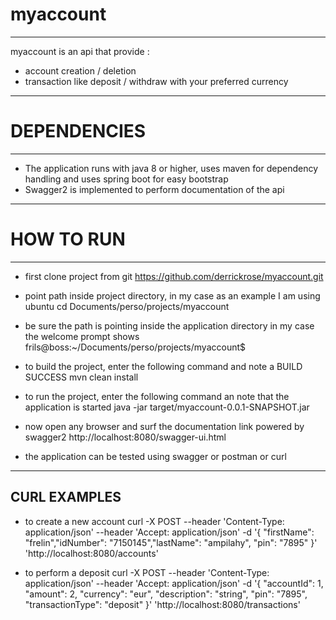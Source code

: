 # myaccount
----------------------------------------------------------------------------------------
myaccount is an api that provide :
* account creation / deletion
* transaction like deposit / withdraw with your preferred currency




------------------------------------------------------------------------------------------------------
# DEPENDENCIES
------------------------------------------------------------------------------------------------------
* The application runs with java 8 or higher,
uses maven for dependency handling and uses spring boot for easy bootstrap
* Swagger2 is implemented to perform documentation of the api




--------------------------------------------------------------------------------------------------------
# HOW TO RUN
---------------------------------------------------------------------------------------------
* first clone project from git
https://github.com/derrickrose/myaccount.git

* point path inside project directory, in my case as an example I am using ubuntu
cd Documents/perso/projects/myaccount

* be sure the path is pointing inside the application directory
in my case the welcome prompt shows frils@boss:~/Documents/perso/projects/myaccount$

* to build the project, enter the following command and note a BUILD SUCCESS
mvn clean install

* to run the project, enter the following command an note that the application is started
java -jar target/myaccount-0.0.1-SNAPSHOT.jar

* now open any browser and surf the documentation link powered by swagger2
http://localhost:8080/swagger-ui.html

* the application can be tested using swagger or postman or curl




---------------------------------------------------------------------------------------------------------------
CURL EXAMPLES
-------------------------------------------------------------------------------------------
* to create a new account
curl -X POST --header 'Content-Type: application/json' --header 'Accept: application/json' -d '{  "firstName": "frelin","idNumber": "7150145","lastName": "ampilahy", "pin": "7895" }' 'http://localhost:8080/accounts'


* to perform a deposit
curl -X POST --header 'Content-Type: application/json' --header 'Accept: application/json' -d '{  "accountId": 1,  "amount": 2, "currency": "eur",  "description": "string", "pin": "7895", "transactionType": "deposit" }' 'http://localhost:8080/transactions'

